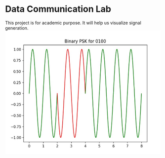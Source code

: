 # Data Communication Lab
This project is for academic purpose. It will help us visualize signal generation.</br> 
<img src="Images/05PSK.jpg" height="400">
